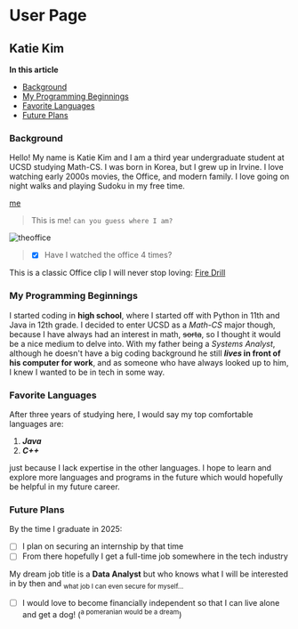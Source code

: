 # User Page
## Katie Kim
**In this article**

* [Background](https://github.com/katieki/CSE110-Lab-1/new/main#background)
* [My Programming Beginnings](https://github.com/katieki/CSE110-Lab-1/new/main#my-programming-beginnings)
* [Favorite Languages](https://github.com/katieki/CSE110-Lab-1/new/main#favorite-languages)
* [Future Plans](https://github.com/katieki/CSE110-Lab-1/new/main#future-plans)


### Background
Hello! My name is Katie Kim and I am a third year undergraduate student at UCSD studying Math-CS.
I was born in Korea, but I grew up in Irvine. I love watching early 2000s movies, the Office, and
modern family. I love going on night walks and playing Sudoku in my free time.

[me](IMG_5461.jpg)
> This is me! `can you guess where I am?`

![theoffice](https://m.media-amazon.com/images/M/MV5BMDNkOTE4NDQtMTNmYi00MWE0LWE4ZTktYTc0NzhhNWIzNzJiXkEyXkFqcGdeQXVyMzQ2MDI5NjU@._V1_.jpg)
> - [x] Have I watched the office 4 times?

This is a classic Office clip I will never stop loving: [Fire Drill](https://www.youtube.com/watch?v=gO8N3L_aERg)

### My Programming Beginnings
I started coding in **high school**, where I started off with Python in 11th and Java in 12th grade.
I decided to enter UCSD as a *Math-CS* major though, because I have always had an interest in math,
~~sorta~~, so I thought it would be a nice medium to delve into. With my father being a *Systems Analyst*, 
although he doesn't have a big coding background he still **_lives_ in front of his computer for work**, 
and as someone who have always looked up to him, I knew I wanted to be in tech in some way.

### Favorite Languages
After three years of studying here, I would say my top comfortable languages are:
1. ***Java***
2. ***C++***

just because I lack expertise in the other languages. I hope to learn and explore more 
languages and programs in the future which would hopefully be helpful in my future career.

### Future Plans
By the time I graduate in 2025:
- [ ] I plan on securing an internship by that time
- [ ] From there hopefully I get a full-time job somewhere in the tech industry

My dream job title is a **Data Analyst**
but who knows what I will be interested in by then and <sub>what job I can even secure for myself...</sub>
- [ ] I would love to become financially independent so that I can live alone and get a dog! (<sup>a pomeranian
would be a dream</sup>)

